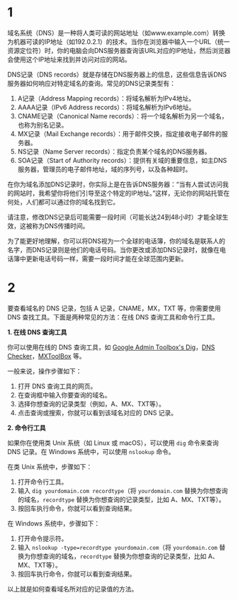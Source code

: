 


# 1

域名系统（DNS）是一种将人类可读的网站地址（如www.example.com）转换为机器可读的IP地址（如192.0.2.1）的技术。当你在浏览器中输入一个URL（统一资源定位符）时，你的电脑会向DNS服务器查询该URL对应的IP地址，然后浏览器会使用这个IP地址来找到并访问对应的网站。

DNS记录（DNS records）就是存储在DNS服务器上的信息，这些信息告诉DNS服务器如何响应对特定域名的查询。常见的DNS记录类型有：

1. A记录（Address Mapping records）：将域名解析为IPv4地址。
2. AAAA记录（IPv6 Address records）：将域名解析为IPv6地址。
3. CNAME记录（Canonical Name records）：将一个域名解析为另一个域名，也称为别名记录。
4. MX记录（Mail Exchange records）：用于邮件交换，指定接收电子邮件的服务器。
5. NS记录（Name Server records）：指定负责某个域名的DNS服务器。
6. SOA记录（Start of Authority records）：提供有关域的重要信息，如主DNS服务器，管理员的电子邮件地址，域的序列号，以及各种超时。

在你为域名添加DNS记录时，你实际上是在告诉DNS服务器：“当有人尝试访问我的网站时，我希望你将他们引导至这个特定的IP地址。”这样，无论你的网站托管在何处，人们都可以通过你的域名找到它。

请注意，修改DNS记录后可能需要一段时间（可能长达24到48小时）才能全球生效，这被称为DNS传播时间。

为了能更好地理解，你可以将DNS视为一个全球的电话簿，你的域名是联系人的名字，而DNS记录则是他们的电话号码。当你更改或添加DNS记录时，就像在电话簿中更新电话号码一样，需要一段时间才能在全球范围内更新。



# 2

要查看域名的 DNS 记录，包括 A 记录，CNAME，MX，TXT 等，你需要使用 DNS 查找工具。下面是两种常见的方法：在线 DNS 查询工具和命令行工具。

**1. 在线 DNS 查询工具**

你可以使用在线的 DNS 查询工具，如 [Google Admin Toolbox's Dig](https://toolbox.googleapps.com/apps/dig/)，[DNS Checker](https://dnschecker.org/)，[MXToolBox](https://mxtoolbox.com/) 等。

一般来说，操作步骤如下：

1. 打开 DNS 查询工具的网页。
2. 在查询框中输入你要查询的域名。
3. 选择你想查询的记录类型（例如，A、MX、TXT等）。
4. 点击查询或搜索，你就可以看到该域名对应的 DNS 记录。

**2. 命令行工具**

如果你在使用类 Unix 系统（如 Linux 或 macOS），可以使用 `dig` 命令来查询 DNS 记录。在 Windows 系统中，可以使用 `nslookup` 命令。

在类 Unix 系统中，步骤如下：

1. 打开命令行工具。
2. 输入 `dig yourdomain.com recordtype`（将 `yourdomain.com` 替换为你想查询的域名，`recordtype` 替换为你想查询的记录类型，比如 A、MX、TXT等）。
3. 按回车执行命令，你就可以看到查询结果。

在 Windows 系统中，步骤如下：

1. 打开命令提示符。
2. 输入 `nslookup -type=recordtype yourdomain.com`（将 `yourdomain.com` 替换为你想查询的域名，`recordtype` 替换为你想查询的记录类型，比如 A、MX、TXT等）。
3. 按回车执行命令，你就可以看到查询结果。

以上就是如何查看域名所对应的记录值的方法。







